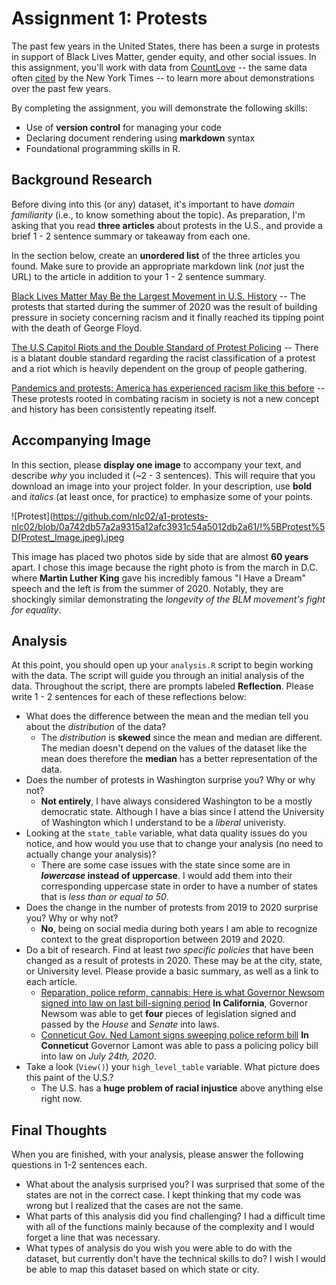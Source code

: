 # Assignment 1: Protests
The past few years in the United States, there has been a surge in protests in support of Black Lives Matter, gender equity, and other social issues. In this assignment, you'll work with data from [CountLove](https://countlove.org/) -- the same data often [cited](https://www.nytimes.com/2020/08/28/us/black-lives-matter-protest.html) by the New York Times -- to learn more about demonstrations over the past few years.

By completing the assignment, you will demonstrate the following skills:

- Use of **version control** for managing your code
- Declaring document rendering using **markdown** syntax
- Foundational programming skills in R.


## Background Research
Before diving into this (or any) dataset, it's important to have _domain familiarity_ (i.e., to know something about the topic). As preparation, I'm asking that you read **three articles** about protests in the U.S., and provide a brief 1 - 2 sentence summary or takeaway from each one.

In the section below, create an **unordered list** of the three articles you found. Make sure to provide an appropriate markdown link (_not_ just the URL) to the article in addition to your 1 - 2 sentence summary.

[Black Lives Matter May Be the Largest Movement in U.S. History](https://www.nytimes.com/interactive/2020/07/03/us/george-floyd-protests-crowd-size.html) -- The protests that started during the summer of 2020 was the result of building pressure in society concerning racism and it finally reached its tipping point with the death of George Floyd.

[The U.S Capitol Riots and the Double Standard of Protest Policing](https://www.usnews.com/news/national-news/articles/2021-01-12/the-us-capitol-riots-and-the-double-standard-of-protest-policing) -- There is a blatant double standard regarding the racist classification of a protest and a riot which is heavily dependent on the group of people gathering.

[Pandemics and protests: America has experienced racism like this before](https://www.brookings.edu/blog/how-we-rise/2021/06/09/pandemics-and-protests-america-has-experienced-racism-like-this-before/) -- These protests rooted in combating racism in society is not a new concept and history has been consistently repeating itself.


## Accompanying Image
In this section, please **display one image** to accompany your text, and describe _why_ you included it (~2 - 3 sentences). This will require that you download an image into your project folder. In your description, use **bold** and _italics_ (at least once, for practice) to emphasize some of your points.

![Protest](https://github.com/nlc02/a1-protests-nlc02/blob/0a742db57a2a9315a12afc3931c54a5012db2a61/!%5BProtest%5D(Protest_Image.jpeg).jpeg

This image has placed two photos side by side that are almost **60 years** apart. I chose this image because the right photo is from the march in D.C. where **Martin Luther King** gave his incredibly famous "I Have a Dream" speech and the left is from the summer of 2020. Notably, they are shockingly similar demonstrating the _longevity of the BLM movement's fight for equality_.

## Analysis
At this point, you should open up your `analysis.R` script to begin working with the data. The script will guide you through an initial analysis of the data. Throughout the script, there are prompts labeled **Reflection**. Please write 1 - 2 sentences for each of these reflections below:

- What does the difference between the mean and the median tell you about the *distribution* of the data?
  - The _distribution_ is **skewed** since the mean and median are different. The median doesn't depend on the values of the dataset like the mean does therefore the **median** has a better representation of the data.
- Does the number of protests in Washington surprise you? Why or why not?
  - **Not entirely**, I have always considered Washington to be a mostly democratic state. Although I have a bias since I attend the University of Washington which I understand to be a _liberal_ univeristy.
- Looking at the `state_table` variable, what data quality issues do you notice, and how would you use that to change your analysis (no need to actually change your analysis)?
  - There are some case issues with the state since some are in **_lowercase_ instead of uppercase**. I would add them into their corresponding uppercase state in order to have a number of states that is _less than or equal to 50_.
- Does the change in the number of protests from 2019 to 2020 surprise you? Why or why not?
  - **No**, being on social media during both years I am able to recognize context to the great disproportion between 2019 and 2020.
- Do a bit of research. Find at least *two specific policies* that have been changed as a result of protests in 2020. These may be at the city, state, or University level. Please provide a basic summary, as well as a link to each article.
  - [Reparation, police reform, cannabis: Here is what Governor Newsom signed into law on last bill-signing period](https://www.abc10.com/article/news/politics/newsom-signs-bills-last-day/103-2dcbe3eb-2ce8-4647-804c-2b5786d823d2)  **In California**, Governor Newsom was able to get **four** pieces of legislation signed and passed by the _House_ and _Senate_ into laws.
  - [Conneticut Gov. Ned Lamont signs sweeping police reform bill](https://www.cnn.com/2020/07/31/us/connecticut-police-reform-bill-signed/index.html) **In Conneticut** Governor Lamont was able to pass a policing policy bill into law on _July 24th, 2020_.
- Take a look (`View()`) your `high_level_table` variable. What picture does this paint of the U.S.?
  - The U.S. has a **huge problem of racial injustice** above anything else right now.

## Final Thoughts
When you are finished, with your analysis, please answer the following questions in 1-2 sentences each.

- What about the analysis surprised you? I was surprised that some of the states are not in the correct case. I kept thinking that my code was wrong but I realized that the cases are not the same.
- What parts of this analysis did you find challenging? I had a difficult time with all of the functions mainly because of the complexity and I would forget a line that was necessary.
- What types of analysis do you wish you were able to do with the dataset, but currently don't have the technical skills to do? I wish I would be able to map this dataset based on which state or city.
